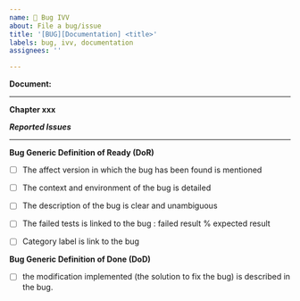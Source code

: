 ```yaml
---
name: 🐞 Bug IVV
about: File a bug/issue
title: '[BUG][Documentation] <title>'
labels: bug, ivv, documentation
assignees: ''

---
```


<!--
Note: Please search to see if an issue already exists for the bug you encountered.
Note: A closed bug can be reopened and affected to a new version of the software.
-->

<!-- If possible 
**Environment:**
- Delivery tag: release/0.1.0
- Platform: IVV Orange Cloud
- Configuration:
-->

<!-- If possible 
**Test:**
- Name: TST_PRO_DEP_S1L0
- Traçability (requirements): NA
-->
  
**Document:**
<!-- Example
Name: [Installation manual of the production common documentation](https://github.com/COPRS/reference-system-documentation/blob/develop/components/production%20common/Installation%20Manual.md)
Revision: 19
-->

---
**Chapter xxx**
<!--or **General**-->
***Reported Issues***

<!-- If possible 
***Expected informations:***
-->
  
---
 **Bug Generic Definition of Ready (DoR)**
- [ ] The affect version in which the bug has been found is mentioned
- [ ] The context and environment of the bug is detailed
- [ ] The description of the bug is clear and unambiguous
- [ ] The failed tests is linked to the bug : failed result % expected result
- [ ] Category label is link to the bug <!-- infra, mon, pro, perfo, hmi, secu -->
 

**Bug Generic Definition of Done (DoD)**
- [ ] the modification implemented (the solution to fix the bug) is described in the bug.
